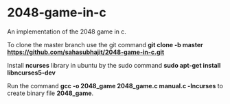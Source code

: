 # 2048-game-in-c

An implementation of the 2048 game in c. 

To clone the master branch use the git command **git clone -b master https://github.com/sahasubhajit/2048-game-in-c.git**

Install **ncurses** library in ubuntu by the sudo command **sudo apt-get install libncurses5-dev**

Run the command **gcc -o 2048_game 2048_game.c manual.c -lncurses** to create binary file **2048_game**.
